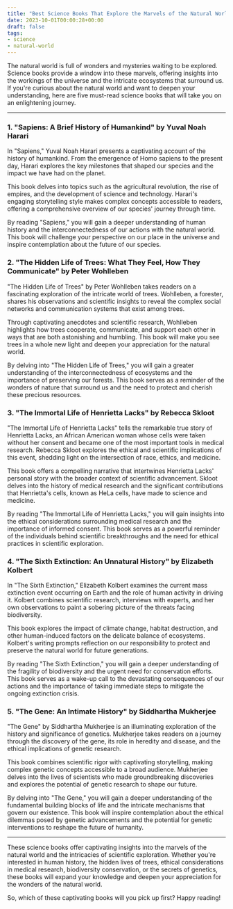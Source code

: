 ```yaml
---
title: "Best Science Books That Explore the Marvels of the Natural World"
date: 2023-10-01T00:00:28+00:00
draft: false
tags:
- science
- natural-world
---
```


The natural world is full of wonders and mysteries waiting to be explored. Science books provide a window into these marvels, offering insights into the workings of the universe and the intricate ecosystems that surround us. If you're curious about the natural world and want to deepen your understanding, here are five must-read science books that will take you on an enlightening journey.

---

### 1. "Sapiens: A Brief History of Humankind" by Yuval Noah Harari

In "Sapiens," Yuval Noah Harari presents a captivating account of the history of humankind. From the emergence of Homo sapiens to the present day, Harari explores the key milestones that shaped our species and the impact we have had on the planet.

This book delves into topics such as the agricultural revolution, the rise of empires, and the development of science and technology. Harari's engaging storytelling style makes complex concepts accessible to readers, offering a comprehensive overview of our species' journey through time.

By reading "Sapiens," you will gain a deeper understanding of human history and the interconnectedness of our actions with the natural world. This book will challenge your perspective on our place in the universe and inspire contemplation about the future of our species.

### 2. "The Hidden Life of Trees: What They Feel, How They Communicate" by Peter Wohlleben

"The Hidden Life of Trees" by Peter Wohlleben takes readers on a fascinating exploration of the intricate world of trees. Wohlleben, a forester, shares his observations and scientific insights to reveal the complex social networks and communication systems that exist among trees.

Through captivating anecdotes and scientific research, Wohlleben highlights how trees cooperate, communicate, and support each other in ways that are both astonishing and humbling. This book will make you see trees in a whole new light and deepen your appreciation for the natural world.

By delving into "The Hidden Life of Trees," you will gain a greater understanding of the interconnectedness of ecosystems and the importance of preserving our forests. This book serves as a reminder of the wonders of nature that surround us and the need to protect and cherish these precious resources.

### 3. "The Immortal Life of Henrietta Lacks" by Rebecca Skloot

"The Immortal Life of Henrietta Lacks" tells the remarkable true story of Henrietta Lacks, an African American woman whose cells were taken without her consent and became one of the most important tools in medical research. Rebecca Skloot explores the ethical and scientific implications of this event, shedding light on the intersection of race, ethics, and medicine.

This book offers a compelling narrative that intertwines Henrietta Lacks' personal story with the broader context of scientific advancement. Skloot delves into the history of medical research and the significant contributions that Henrietta's cells, known as HeLa cells, have made to science and medicine.

By reading "The Immortal Life of Henrietta Lacks," you will gain insights into the ethical considerations surrounding medical research and the importance of informed consent. This book serves as a powerful reminder of the individuals behind scientific breakthroughs and the need for ethical practices in scientific exploration.

### 4. "The Sixth Extinction: An Unnatural History" by Elizabeth Kolbert

In "The Sixth Extinction," Elizabeth Kolbert examines the current mass extinction event occurring on Earth and the role of human activity in driving it. Kolbert combines scientific research, interviews with experts, and her own observations to paint a sobering picture of the threats facing biodiversity.

This book explores the impact of climate change, habitat destruction, and other human-induced factors on the delicate balance of ecosystems. Kolbert's writing prompts reflection on our responsibility to protect and preserve the natural world for future generations.

By reading "The Sixth Extinction," you will gain a deeper understanding of the fragility of biodiversity and the urgent need for conservation efforts. This book serves as a wake-up call to the devastating consequences of our actions and the importance of taking immediate steps to mitigate the ongoing extinction crisis.

### 5. "The Gene: An Intimate History" by Siddhartha Mukherjee

"The Gene" by Siddhartha Mukherjee is an illuminating exploration of the history and significance of genetics. Mukherjee takes readers on a journey through the discovery of the gene, its role in heredity and disease, and the ethical implications of genetic research.

This book combines scientific rigor with captivating storytelling, making complex genetic concepts accessible to a broad audience. Mukherjee delves into the lives of scientists who made groundbreaking discoveries and explores the potential of genetic research to shape our future.

By delving into "The Gene," you will gain a deeper understanding of the fundamental building blocks of life and the intricate mechanisms that govern our existence. This book will inspire contemplation about the ethical dilemmas posed by genetic advancements and the potential for genetic interventions to reshape the future of humanity.

---

These science books offer captivating insights into the marvels of the natural world and the intricacies of scientific exploration. Whether you're interested in human history, the hidden lives of trees, ethical considerations in medical research, biodiversity conservation, or the secrets of genetics, these books will expand your knowledge and deepen your appreciation for the wonders of the natural world.

So, which of these captivating books will you pick up first? Happy reading!